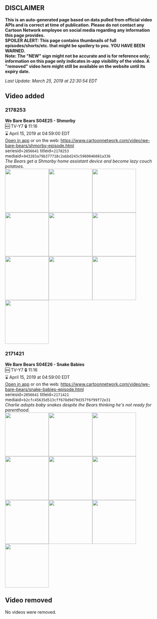 ## DISCLAIMER
**This is an auto-generated page based on data pulled from official video APIs and is correct at time of publication. Please do not contact any Cartoon Network employee on social media regarding any information this page provides.**  
**SPOILER ALERT: This page contains thumbnails of full episodes/shorts/etc. that might be spoilery to you. YOU HAVE BEEN WARNED.**  
**Note: The "NEW" sign might not be accurate and is for reference only; information on this page only indicates in-app visibility of the video. A "removed" video here might still be available on the website until its expiry date.**  

_Last Update: March 25, 2019 at 22:30:54 EDT_
## Video added
### 2178253
**We Bare Bears S04E25 - Shmorby**  
🆕 TV-Y7 🔒 11:16  
⌛ April 15, 2019 at 04:59:00 EDT  
[Open in app](https://tinyurl.com/y49mmalp) or on the web: https://www.cartoonnetwork.com/video/we-bare-bears/shmorby-episode.html  
seriesid=`2056641` titleid=`2178253` mediaid=`043283a79b377718c2abbd243c5969046081a336`  
_The Bears get a Shmorby home assistant device and become lazy couch potatoes._  
<a href="https://s3.amazonaws.com/cartoonorchestrator/2178253_001_1280x720.jpg"><img src="https://s3.amazonaws.com/cartoonorchestrator/2178253_001_640x360.jpg" height="144px" /></a><a href="https://s3.amazonaws.com/cartoonorchestrator/2178253_002_1280x720.jpg"><img src="https://s3.amazonaws.com/cartoonorchestrator/2178253_002_640x360.jpg" height="144px" /></a><a href="https://s3.amazonaws.com/cartoonorchestrator/2178253_003_1280x720.jpg"><img src="https://s3.amazonaws.com/cartoonorchestrator/2178253_003_640x360.jpg" height="144px" /></a><a href="https://s3.amazonaws.com/cartoonorchestrator/2178253_004_1280x720.jpg"><img src="https://s3.amazonaws.com/cartoonorchestrator/2178253_004_640x360.jpg" height="144px" /></a><a href="https://s3.amazonaws.com/cartoonorchestrator/2178253_005_1280x720.jpg"><img src="https://s3.amazonaws.com/cartoonorchestrator/2178253_005_640x360.jpg" height="144px" /></a><a href="https://s3.amazonaws.com/cartoonorchestrator/2178253_006_1280x720.jpg"><img src="https://s3.amazonaws.com/cartoonorchestrator/2178253_006_640x360.jpg" height="144px" /></a><a href="https://s3.amazonaws.com/cartoonorchestrator/2178253_007_1280x720.jpg"><img src="https://s3.amazonaws.com/cartoonorchestrator/2178253_007_640x360.jpg" height="144px" /></a><a href="https://s3.amazonaws.com/cartoonorchestrator/2178253_008_1280x720.jpg"><img src="https://s3.amazonaws.com/cartoonorchestrator/2178253_008_640x360.jpg" height="144px" /></a><a href="https://s3.amazonaws.com/cartoonorchestrator/2178253_009_1280x720.jpg"><img src="https://s3.amazonaws.com/cartoonorchestrator/2178253_009_640x360.jpg" height="144px" /></a><a href="https://s3.amazonaws.com/cartoonorchestrator/2178253_010_1280x720.jpg"><img src="https://s3.amazonaws.com/cartoonorchestrator/2178253_010_640x360.jpg" height="144px" /></a>
### 2171421
**We Bare Bears S04E26 - Snake Babies**  
🆕 TV-Y7 🔒 11:16  
⌛ April 15, 2019 at 04:59:00 EDT  
[Open in app](https://tinyurl.com/yyrlthe4) or on the web: https://www.cartoonnetwork.com/video/we-bare-bears/snake-babies-episode.html  
seriesid=`2056641` titleid=`2171421` mediaid=`b2cfc45635d513cff678d9d79d357f6f99f72e31`  
_Charlie adopts baby snakes despite the Bears thinking he's not ready for parenthood._  
<a href="https://s3.amazonaws.com/cartoonorchestrator/2171421_001_1280x720.jpg"><img src="https://s3.amazonaws.com/cartoonorchestrator/2171421_001_640x360.jpg" height="144px" /></a><a href="https://s3.amazonaws.com/cartoonorchestrator/2171421_002_1280x720.jpg"><img src="https://s3.amazonaws.com/cartoonorchestrator/2171421_002_640x360.jpg" height="144px" /></a><a href="https://s3.amazonaws.com/cartoonorchestrator/2171421_003_1280x720.jpg"><img src="https://s3.amazonaws.com/cartoonorchestrator/2171421_003_640x360.jpg" height="144px" /></a><a href="https://s3.amazonaws.com/cartoonorchestrator/2171421_004_1280x720.jpg"><img src="https://s3.amazonaws.com/cartoonorchestrator/2171421_004_640x360.jpg" height="144px" /></a><a href="https://s3.amazonaws.com/cartoonorchestrator/2171421_005_1280x720.jpg"><img src="https://s3.amazonaws.com/cartoonorchestrator/2171421_005_640x360.jpg" height="144px" /></a><a href="https://s3.amazonaws.com/cartoonorchestrator/2171421_006_1280x720.jpg"><img src="https://s3.amazonaws.com/cartoonorchestrator/2171421_006_640x360.jpg" height="144px" /></a><a href="https://s3.amazonaws.com/cartoonorchestrator/2171421_007_1280x720.jpg"><img src="https://s3.amazonaws.com/cartoonorchestrator/2171421_007_640x360.jpg" height="144px" /></a><a href="https://s3.amazonaws.com/cartoonorchestrator/2171421_008_1280x720.jpg"><img src="https://s3.amazonaws.com/cartoonorchestrator/2171421_008_640x360.jpg" height="144px" /></a><a href="https://s3.amazonaws.com/cartoonorchestrator/2171421_009_1280x720.jpg"><img src="https://s3.amazonaws.com/cartoonorchestrator/2171421_009_640x360.jpg" height="144px" /></a><a href="https://s3.amazonaws.com/cartoonorchestrator/2171421_010_1280x720.jpg"><img src="https://s3.amazonaws.com/cartoonorchestrator/2171421_010_640x360.jpg" height="144px" /></a>
## Video removed
No videos were removed.
